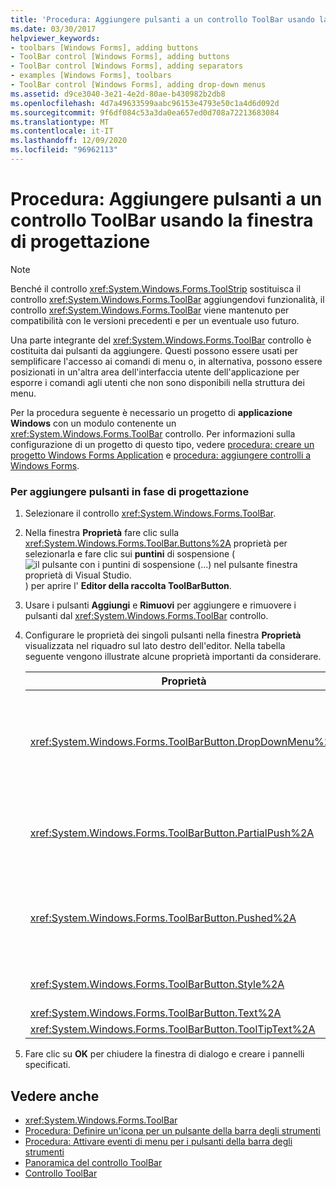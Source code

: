 ```yaml
---
title: 'Procedura: Aggiungere pulsanti a un controllo ToolBar usando la finestra di progettazione'
ms.date: 03/30/2017
helpviewer_keywords:
- toolbars [Windows Forms], adding buttons
- ToolBar control [Windows Forms], adding buttons
- ToolBar control [Windows Forms], adding separators
- examples [Windows Forms], toolbars
- ToolBar control [Windows Forms], adding drop-down menus
ms.assetid: d9ce3040-3e21-4e2d-80ae-b430982b2db8
ms.openlocfilehash: 4d7a49633599aabc96153e4793e50c1a4d6d092d
ms.sourcegitcommit: 9f6df084c53a3da0ea657ed0d708a72213683084
ms.translationtype: MT
ms.contentlocale: it-IT
ms.lasthandoff: 12/09/2020
ms.locfileid: "96962113"
---
```

# <a name="how-to-add-buttons-to-a-toolbar-control-using-the-designer"></a>Procedura: Aggiungere pulsanti a un controllo ToolBar usando la finestra di progettazione

> [!NOTE]
> Benché il controllo <xref:System.Windows.Forms.ToolStrip> sostituisca il controllo <xref:System.Windows.Forms.ToolBar> aggiungendovi funzionalità, il controllo <xref:System.Windows.Forms.ToolBar> viene mantenuto per compatibilità con le versioni precedenti e per un eventuale uso futuro.

Una parte integrante del <xref:System.Windows.Forms.ToolBar> controllo è costituita dai pulsanti da aggiungere. Questi possono essere usati per semplificare l'accesso ai comandi di menu o, in alternativa, possono essere posizionati in un'altra area dell'interfaccia utente dell'applicazione per esporre i comandi agli utenti che non sono disponibili nella struttura dei menu.

Per la procedura seguente è necessario un progetto di **applicazione Windows** con un modulo contenente un <xref:System.Windows.Forms.ToolBar> controllo. Per informazioni sulla configurazione di un progetto di questo tipo, vedere [procedura: creare un progetto Windows Forms Application](/visualstudio/ide/step-1-create-a-windows-forms-application-project) e [procedura: aggiungere controlli a Windows Forms](how-to-add-controls-to-windows-forms.md).

### <a name="to-add-buttons-at-design-time"></a>Per aggiungere pulsanti in fase di progettazione

1. Selezionare il controllo <xref:System.Windows.Forms.ToolBar>.

2. Nella finestra **Proprietà** fare clic sulla <xref:System.Windows.Forms.ToolBar.Buttons%2A> proprietà per selezionarla e fare clic sui **puntini** di sospensione ( ![ il pulsante con i puntini di sospensione (...) nel pulsante finestra proprietà di Visual Studio. ](./media/visual-studio-ellipsis-button.png) ) per aprire l' **Editor della raccolta ToolBarButton**.

3. Usare i pulsanti **Aggiungi** e **Rimuovi** per aggiungere e rimuovere i pulsanti dal <xref:System.Windows.Forms.ToolBar> controllo.

4. Configurare le proprietà dei singoli pulsanti nella finestra **Proprietà** visualizzata nel riquadro sul lato destro dell'editor. Nella tabella seguente vengono illustrate alcune proprietà importanti da considerare.

    |Proprietà|Descrizione|
    |--------------|-----------------|
    |<xref:System.Windows.Forms.ToolBarButton.DropDownMenu%2A>|Imposta il menu da visualizzare nel pulsante della barra degli strumenti a discesa. La proprietà del pulsante della barra degli strumenti <xref:System.Windows.Forms.ToolBarButton.Style%2A> deve essere impostata su <xref:System.Windows.Forms.ToolBarButtonStyle.DropDownButton> . Questa proprietà accetta un'istanza della <xref:System.Windows.Forms.ContextMenu> classe come riferimento.|
    |<xref:System.Windows.Forms.ToolBarButton.PartialPush%2A>|Imposta un valore che indica se un pulsante della barra degli strumenti di tipo interruttore viene inserito parzialmente. La proprietà del pulsante della barra degli strumenti <xref:System.Windows.Forms.ToolBarButton.Style%2A> deve essere impostata su <xref:System.Windows.Forms.ToolBarButtonStyle.ToggleButton> .|
    |<xref:System.Windows.Forms.ToolBarButton.Pushed%2A>|Imposta un valore che indica se un pulsante della barra degli strumenti di tipo interruttore si trova attualmente nello stato di push. La proprietà del pulsante della barra degli strumenti <xref:System.Windows.Forms.ToolBarButton.Style%2A> deve essere impostata su <xref:System.Windows.Forms.ToolBarButtonStyle.ToggleButton> o <xref:System.Windows.Forms.ToolBarButtonStyle.PushButton> .|
    |<xref:System.Windows.Forms.ToolBarButton.Style%2A>|Imposta lo stile del pulsante della barra degli strumenti. Deve essere uno dei valori dell' <xref:System.Windows.Forms.ToolBarButtonStyle> enumerazione.|
    |<xref:System.Windows.Forms.ToolBarButton.Text%2A>|Stringa di testo visualizzata dal pulsante.|
    |<xref:System.Windows.Forms.ToolBarButton.ToolTipText%2A>|Testo visualizzato come descrizione comando per il pulsante.|

5. Fare clic su **OK** per chiudere la finestra di dialogo e creare i pannelli specificati.

## <a name="see-also"></a>Vedere anche

- <xref:System.Windows.Forms.ToolBar>
- [Procedura: Definire un'icona per un pulsante della barra degli strumenti](how-to-define-an-icon-for-a-toolbar-button.md)
- [Procedura: Attivare eventi di menu per i pulsanti della barra degli strumenti](how-to-trigger-menu-events-for-toolbar-buttons.md)
- [Panoramica del controllo ToolBar](toolbar-control-overview-windows-forms.md)
- [Controllo ToolBar](toolbar-control-windows-forms.md)
